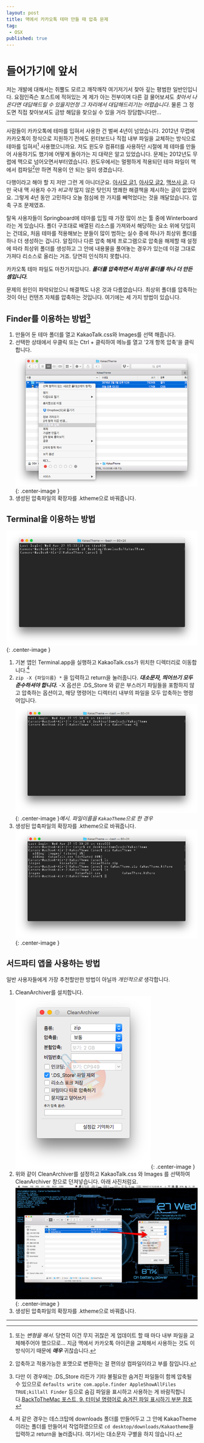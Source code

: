 ```yaml
---
layout: post
title: 맥에서 카카오톡 테마 만들 때 압축 문제
tag: 
 - OSX
published: true
---
```

# 들어가기에 앞서

저는 개발에 대해서는 쥐뿔도 모르고 깨작깨작 여기저기서 찾아 깊는 평범한 일반인입니다. 요점인즉슨 포스트에 적혀있는 게 제가 아는 전부이며 다른 걸 물어보셔도 *찾아서 나온다면 대답해드릴 수 있을지언정 그 자리에서 대답해드리기는 어렵습니다*. 물론 그 정도면 직접 찾아보셔도 금방 해답을 찾으실 수 있을 거라 장담합니다만... 

- - -

사람들이 카카오톡에 테마를 입혀서 사용한 건 벌써 4년이 넘었습니다. 2012년 무렵에 카카오톡이 정식으로 지원하기 전에도 윈터보드나 직접 내부 파일을 교체하는 방식으로 테마를 입혀서[^1] 사용했으니까요. 저도 윈도우 컴퓨터를 사용하던 시절에 제 테마를 만들어 사용하기도 했기에 어떻게 돌아가는 지 대략은 알고 있었습니다. 문제는 2012년도 무렵에 맥으로 넘어오면서부터였습니다. 윈도우에서는 멀쩡하게 적용되던 테마 파일이 맥에서 컴파일[^2]만 하면 적용이 안 되는 일이 생겼습니다.

[^1]: 또는 *변형을 해서*. 당연히 이건 무지 귀찮은 게 업데이트 할 때 마다 내부 파일을 교체해주어야 했으므로... 지금 맥에서 카카오톡 아이콘을 교체해서 사용하는 것도 이 방식이기 때문에 ***매우*** 귀찮습니다.

[^2]: 압축하고 적용가능한 포맷으로 변환하는 걸 편의상 컴파일이라고 부를 참입니다.

다행이라고 해야 할 지 저만 그런 게 아니더군요. [아사모 글1](http://cafe.naver.com/appleiphone/3437410), [아사모 글2](http://cafe.naver.com/appleiphone/3453202), [맥쓰사 글](http://cafe.naver.com/inmacbook/966891). 다만 국내 맥 사용자 수가 *비교적* 많지 않은 탓인지 명쾌한 해결책을 제시하는 글이 없었어요. 그렇게 4년 동안 고민하다 오늘 점심에 한 가지를 빼먹었다는 것을 깨달았습니다. 압축 구조 문제였죠.

탈옥 사용자들이 Springboard에 테마를 입힐 때 가장 많이 쓰는 툴 중에 Winterboard라는 게 있습니다. 폴더 구조대로 배열된 리소스를 가져와서 해당하는 요소 위에 덧입히는 건데요, 처음 테마를 적용해보는 분들이 많이 범하는 실수 중에 하나가 최상위 폴더를 하나 더 생성하는 겁니다. 알집이나 다른 압축 해제 프로그램으로 압축을 해제할 때 설정에 따라 최상위 폴더를 생성하고 그 안에 내용물을 풀어놓는 경우가 있는데 이걸 그대로 가져다 리소스로 올리는 거죠. 당연히 인식하지 못합니다.

카카오톡 테마 파일도 마찬가지입니다. ***폴더를 압축하면서 최상위 폴더를 하나 더 만든 셈입니다.***

문제의 원인이 파악되었으니 해결책도 나온 것과 다름없습니다. 최상위 폴더를 압축하는 것이 아닌 컨텐츠 자체를 압축하는 것입니다. 여기에는 세 가지 방법이 있습니다.

## Finder를 이용하는 방법[^3]

1. 만들어 둔 테마 폴더를 열고 KakaoTalk.css와 Images를 선택 해줍니다.
2. 선택한 상태에서 우클릭 또는 Ctrl + 클릭하여 메뉴를 열고 '2개 항목 압축'을 클릭합니다.  
![](/Resources/2016-04-27/2개항목압축.png){: .center-image }
3. 생성된 압축파일의 확장자를 .ktheme으로 바꿔줍니다.

[^3]: 다만 이 경우에는 .DS_Store 라든가 기타 불필요한 숨겨진 파일들이 함께 압축될 수 있으므로 `defaults write com.apple.finder AppleShowAllFiles TRUE;killall Finder` 등으로 숨김 파일을 표시하고 사용하는 게 바람직합니다.[BackToTheMac 포스트, 9. 터미널 명령어로 숨겨진 파일 표시하기 부분 참조](http://macnews.tistory.com/203)

## Terminal을 이용하는 방법

![](/Resources/2016-04-27/navtothemefiles.png){: .center-image }

1. 기본 앱인 Terminal.app을 실행하고 KakaoTalk.css가 위치한 디렉터리로 이동합니다.[^4]
2. `zip -X {파일이름} *` 을 입력하고 return을 눌러줍니다. ***대소문자, 띄어쓰기 모두 준수하셔야 합니다.*** -X 옵션은 .DS_Store 와 같은 부스러기 파일들을 포함하지 않고 압축하는 옵션이고, 해당 명령어는 디렉터리 내부의 파일을 모두 압축하는 명령어입니다.  
![](/Resources/2016-04-27/zipcommand.png){: .center-image }*예시. 파일이름을 `KakaoTheme`으로 한 경우*
3. 생성된 압축파일의 확장자를 .ktheme으로 바꿔줍니다.  
![](/Resources/2016-04-27/final.png){: .center-image }

[^4]: 저 같은 경우는 데스크탑에 downloads 폴더를 만들어두고 그 안에 KakaoTheme이라는 폴더를 만들어서 작업하였으므로 `cd desktop/downloads/Kakaotheme`을 입력하고 return을 눌러줍니다. 여기서는 대소문자 구별을 하지 않습니다.

## 서드파티 앱을 사용하는 방법

일반 사용자들에게 가장 추천할만한 방법이 아닐까 *개인적으로* 생각합니다.

1. CleanArchiver를 설치합니다.  
![](/Resources/2016-04-27/cleanarchiversetup.png){: .center-image }
2. 위와 같이 CleanArchiver를 설정하고 KakaoTalk.css 와 Images 를 선택하여 CleanArchiver 창으로 던져넣습니다. 아래 사진처럼요.  
![](/Resources/2016-04-27/dragintocleanarchiver.png){: .center-image }
3. 생성된 압축파일의 확장자를 .ktheme으로 바꿔줍니다.

- - -
